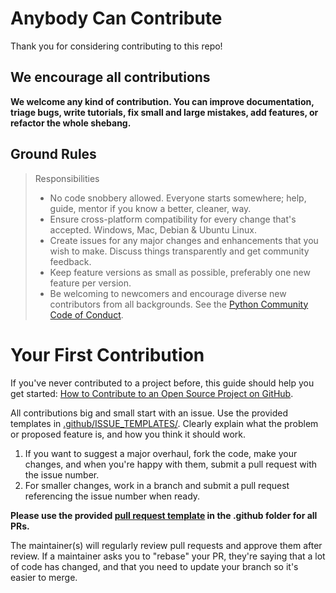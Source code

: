 # Anybody Can Contribute

Thank you for considering contributing to this repo!

## We encourage all contributions

**We welcome any kind of contribution. You can improve documentation, triage bugs, write tutorials, fix small and large mistakes, add features, or refactor the whole shebang.**

## Ground Rules

> Responsibilities
>
> * No code snobbery allowed. Everyone starts somewhere; help, guide, mentor if you know a better, cleaner, way.
> * Ensure cross-platform compatibility for every change that's accepted. Windows, Mac, Debian & Ubuntu Linux.
> * Create issues for any major changes and enhancements that you wish to make. Discuss things transparently and get community feedback.
> * Keep feature versions as small as possible, preferably one new feature per version.
> * Be welcoming to newcomers and encourage diverse new contributors from all backgrounds. See the [Python Community Code of Conduct](https://www.python.org/psf/codeofconduct/).

# Your First Contribution

If you've never contributed to a project before, this guide should help you get started: [How to Contribute to an Open Source Project on GitHub](https://egghead.io/series/how-to-contribute-to-an-open-source-project-on-github).

All contributions big and small start with an issue. Use the provided templates in [.github/ISSUE_TEMPLATES/](/.github/ISSUE_TEMPLATES/). Clearly explain what the problem or proposed feature is, and how you think it should work.

1. If you want to suggest a major overhaul, fork the code, make your changes, and when you're happy with them, submit a pull request with the issue number.
2. For smaller changes, work in a branch and submit a pull request referencing the issue number when ready.

**Please use the provided [pull request template](/.github/PULL_REQUEST_TEMPLATE.md) in the .github folder for all PRs.**

The maintainer(s) will regularly review pull requests and approve them after review. If a maintainer asks you to "rebase" your PR, they're saying that a lot of code has changed, and that you need to update your branch so it's easier to merge.
